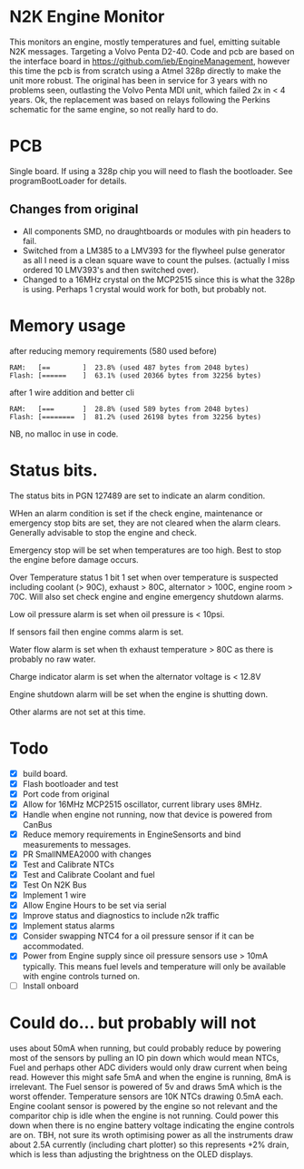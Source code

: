 # N2K Engine Monitor

This monitors an engine, mostly temperatures and fuel, emitting suitable N2K messages. Targeting a Volvo Penta D2-40. Code and pcb are based on the interface board in https://github.com/ieb/EngineManagement, however this time the pcb is from scratch using a Atmel 328p directly to make the unit more robust. The original has been in service for 3 years with no problems seen, outlasting the Volvo Penta MDI unit, which failed 2x in < 4 years. Ok, the replacement was based on relays following the Perkins schematic for the same engine, so not really hard to do.

# PCB

Single board. If using a 328p chip you will need to flash the bootloader. See programBootLoader for details. 

## Changes from original

* All components SMD, no draughtboards or modules with pin headers to fail.
* Switched from a LM385 to a LMV393 for the flywheel pulse generator as all I need is a clean square wave to count the pulses. (actually I miss ordered 10 LMV393's and then switched over).
* Changed to a 16MHz crystal on the MCP2515 since this is what the 328p is using. Perhaps 1 crystal would work for both, but probably not.


# Memory usage

after reducing memory requirements (580 used before)

    RAM:   [==        ]  23.8% (used 487 bytes from 2048 bytes)
    Flash: [======    ]  63.1% (used 20366 bytes from 32256 bytes)

after 1 wire addition and better cli

    RAM:   [===       ]  28.8% (used 589 bytes from 2048 bytes)
    Flash: [========  ]  81.2% (used 26198 bytes from 32256 bytes)    

NB, no malloc in use in code.

# Status bits.

The status bits in PGN 127489 are set to indicate an alarm condition.

WHen an alarm condition is set if the check engine, maintenance or emergency stop bits are set, they are not
cleared when the alarm clears. Generally advisable to stop the engine and check.

Emergency stop will be set when temperatures are too high. Best to stop the engine before damage occurs.

Over Temperature status 1 bit 1 set when over temperature is suspected including coolant (> 90C), exhaust > 80C, alternator > 100C, engine room > 70C. Will also set check engine and engine emergency shutdown alarms.

Low oil pressure alarm is set when oil pressure is < 10psi.

If sensors fail then engine comms alarm is set.

Water flow alarm is set when th exhaust temperature > 80C as there is probably no raw water.

Charge indicator alarm is set when the alternator voltage is < 12.8V

Engine shutdown alarm will be set when the engine is shutting down.

Other alarms are not set at this time.



# Todo

* [x] build board.
* [x] Flash bootloader and test
* [x] Port code from original
* [x] Allow for 16MHz MCP2515 oscillator, current library uses 8MHz.
* [x] Handle when engine not running, now that device is powered from CanBus
* [x] Reduce memory requirements in EngineSensorts and bind measurements to messages.
* [x] PR SmallNMEA2000 with changes
* [x] Test and Calibrate NTCs
* [x] Test and Calibrate Coolant and fuel
* [x] Test On N2K Bus
* [x] Implement 1 wire
* [x] Allow Engine Hours to be set via serial
* [x] Improve status and diagnostics to include n2k traffic
* [x] Implement status alarms
* [x] Consider swapping NTC4 for a oil pressure sensor if it can be accommodated.
* [x] Power from Engine supply since oil pressure sensors use > 10mA typically. This means fuel levels and temperature will only be available with engine controls turned on.
* [ ] Install onboard

# Could do... but probably will not

uses about 50mA when running, but could probably reduce by powering most of the sensors by pulling an IO pin down which would mean NTCs, Fuel and perhaps other ADC dividers would only draw current when being read. However this might safe 5mA and when the engine is running, 8mA is irrelevant. The Fuel sensor is powered of 5v and draws 5mA which is the worst offender. Temperature sensors are 10K NTCs drawing 0.5mA each. Engine coolant sensor is powered by the engine so not relevant and the comparitor chip is idle when the engine is not running. Could power this down when there is no engine battery voltage indicating the engine controls are on. TBH, not sure its wroth optimising power as all the instruments draw about 2.5A currently (including chart plotter) so this represents +2% drain, which is less than adjusting the brightness on the OLED displays.






